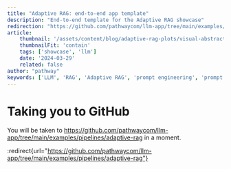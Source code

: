 ```yaml
---
title: "Adaptive RAG: end-to-end app template"
description: "End-to-end template for the Adaptive RAG showcase"
redirection: "https://github.com/pathwaycom/llm-app/tree/main/examples/pipelines/adaptive-rag"
article:
    thumbnail: '/assets/content/blog/adaptive-rag-plots/visual-abstract.png'
    thumbnailFit: 'contain'
    tags: ['showcase', 'llm']
    date: '2024-03-29'
    related: false
author: "pathway"
keywords: ['LLM', 'RAG', 'Adaptive RAG', 'prompt engineering', 'prompt', 'explainability']
---
```


# Taking you to GitHub

You will be taken to https://github.com/pathwaycom/llm-app/tree/main/examples/pipelines/adaptive-rag in a moment.

:redirect{url="https://github.com/pathwaycom/llm-app/tree/main/examples/pipelines/adaptive-rag"}
